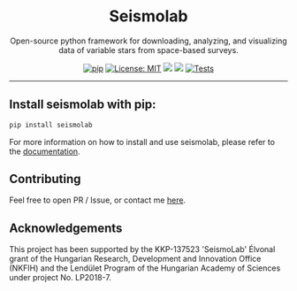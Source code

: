 <div align="center">

# **Seismolab**

Open-source python framework for downloading, analyzing, and visualizing data of variable stars from space-based surveys.

[![pip](https://img.shields.io/badge/pip-install%20seismolab-blue.svg)](https://pypi.org/project/seismolab/)
[![License: MIT](https://img.shields.io/badge/License-MIT-orange.svg)](https://opensource.org/licenses/MIT)
[![](https://img.shields.io/badge/Homepage-Seismolab-brightgreen)](https://konkoly.hu/staff/lmolnar/seismolab/)
<a href="https://seismolab.readthedocs.io/en/latest/index.html"><img src="https://img.shields.io/badge/read-the_docs-4D827F.svg?style=flat"/></a>
[![Tests](https://github.com/konkolyseismolab/seismolab/actions/workflows/main.yml/badge.svg)](https://github.com/konkolyseismolab/seismolab/actions/workflows/main.yml)

</div>

--------------------------------------------------------------------------------

## Install seismolab with pip:

```bash
pip install seismolab
```

For more information on how to install and use seismolab, please refer to the [documentation](https://seismolab.readthedocs.io/en/latest/index.html).

## Contributing
Feel free to open PR / Issue, or contact me [here](bodi.attila@csfk.org).

## Acknowledgements
This project has been supported by the KKP-137523 'SeismoLab' Élvonal grant of the Hungarian Research, Development and Innovation Office (NKFIH) and the Lendület Program of the Hungarian Academy of Sciences under project No. LP2018-7.
